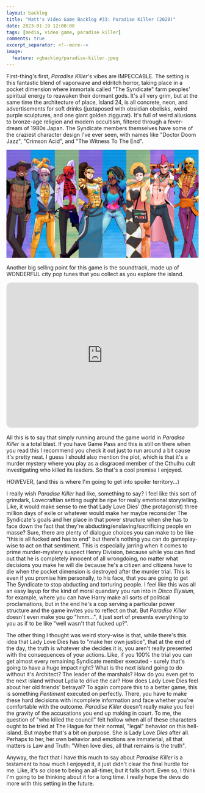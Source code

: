 ```yaml
---
layout: backlog
title: "Matt's Video Game Backlog #33: Paradise Killer (2020)"
date: 2023-01-19 12:00:00
tags: [media, video game, paradise killer]
comments: true
excerpt_separator: <!--more-->
image:
  feature: vgbacklog/paradise-killer.jpeg
---
```


First-thing's first, _Paradise Killer_'s vibes are IMPECCABLE. The setting is this fantastic blend of vaporwave and eldritch horror, taking place in a pocket dimension where immortals called "The Syndicate" farm peoples' spiritual energy to reawaken their dormant gods. It's all very grim, but at the same time the architecture of place, Island 24, is all concrete, neon, and advertisements for soft drinks (juxtaposed with obsidian obelisks, weird purple sculptures, and one giant golden ziggurat). It's full of weird allusions to bronze-age religion and modern occultism, filtered through a fever-dream of 1980s Japan. The Syndicate members themselves have some of the craziest character design I've ever seen, with names like "Doctor Doom Jazz", "Crimson Acid", and "The Witness To The End".

![Stolen from the fan wiki, but from left to right: Yuri Night, Sam Day Break, Grand Marshal Akiko 14, Lydia Day Break, Carmelina Silence, Doctor Doom Jazz, Witness to the End. Get a load of this character design!](/img/vgbacklog/paradise-killer-characters.jpeg)

Another big selling point for this game is the soundtrack, made up of WONDERFUL city pop tunes that you collect as you explore the island.

<iframe style="border-radius:12px" src="https://open.spotify.com/embed/album/0mQimPpFiYNsCkQ6dmgcCX?utm_source=generator" width="100%" height="380" frameBorder="0" allowfullscreen="" allow="autoplay; clipboard-write; encrypted-media; fullscreen; picture-in-picture"></iframe>

All this is to say that simply running around the game world in _Paradise Killer_ is a total blast. If you have Game Pass and this is still on there when you read this I recommend you check it out just to run around a bit cause it's pretty neat. I guess I should also mention the plot, which is that it's a murder mystery where you play as a disgraced member of the Cthulhu cult investigating who killed its leaders. So that's a cool premise I enjoyed.

HOWEVER, (and this is where I'm going to get into spoiler territory...)

I really wish _Paradise Killer_ had like, something to say? I feel like this sort of grimdark, Lovecraftian setting ought be ripe for really emotional storytelling. Like, it would make sense to me that Lady Love Dies' (the protagonist) three million days of exile or whatever would make her maybe reconsider The Syndicate's goals and her place in that power structure when she has to face down the fact that they're abducting/enslaving/sacrificing people en masse? Sure, there are plenty of dialogue choices you can make to be like "this is all fucked and has to end" but there's nothing you can do gameplay-wise to act on that sentiment. This is especially jarring when it comes to prime murder-mystery suspect Henry Division, because while you can find out that he is completely innocent of all wrongdoing, no matter what decisions you make he will die because he's a citizen and citizens have to die when the pocket dimension is destroyed after the murder trial. This is even if you promise him personally, to his face, that you are going to get The Syndicate to stop abducting and torturing people. I feel like this was all an easy layup for the kind of moral quandary you run into in _Disco Elysium_, for example, where you can have Harry make all sorts of political proclamations, but in the end he's a cop serving a particular power structure and the game invites you to reflect on that. But _Paradise Killer_ doesn't even make you go "hmm...", it just sort of presents everything to you as if to be like "well wasn't that fucked up?".

The other thing I thought was weird story-wise is that, while there's this idea that Lady Love Dies has to "make her own justice", that at the end of the day, the truth is whatever she decides it is, you aren't really presented with the consequences of your actions. Like, if you 100% the trial you can get almost every remaining Syndicate member executed - surely that's going to have a huge impact right? What is the next island going to do without it's Architect? The leader of the marshals? How do you even get to the next island without Lydia to drive the car? How does Lady Love Dies feel about her old friends' betrayal? To again compare this to a better game, this is something _Pentiment_ executed on perfectly. There, you have to make these hard decisions with incomplete information and face whether you're comfortable with the outcome. _Paradise Killer_ doesn't really make you feel the gravity of the accusations you end up making in court. To me, the question of "who killed the council" felt hollow when all of these characters ought to be tried at The Hague for their normal, "legal" behavior on this hell-island. But maybe that's a bit on purpose. She is Lady Love _Dies_ after all. Perhaps to her, her own behavior and emotions are immaterial, all that matters is Law and Truth: "When love dies, all that remains is the truth".

Anyway, the fact that I have this much to say about _Paradise Killer_ is a testament to how much I enjoyed it, it just didn't clear the final hurdle for me. Like, it's _so_ close to being an all-timer, but it falls short. Even so, I think I'm going to be thinking about it for a long time. I really hope the devs do more with this setting in the future.
